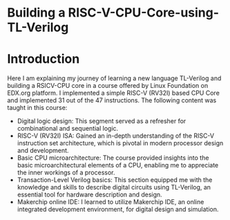 # Building a RISC-V-CPU-Core-using-TL-Verilog
# Introduction
Here I am explaining my journey of learning a new language TL-Verilog and building a RSICV-CPU core in a course offered by Linux Foundation on EDX.org platform. I implemented a simple RISC-V (RV32I) based CPU Core and implemented 31 out of the 47 instructions. The following content was taught in this course:

- Digital logic design: This segment served as a refresher for combinational and sequential logic.
- RISC-V (RV32I) ISA: Gained an in-depth understanding of the RISC-V instruction set architecture, which is pivotal in modern processor design and development.
- Basic CPU microarchitecture: The course provided insights into the basic microarchitectural elements of a CPU, enabling me to appreciate the inner workings of a processor.
- Transaction-Level Verilog basics: This section equipped me with the knowledge and skills to describe digital circuits using TL-Verilog, an essential tool for hardware description and design.
- Makerchip online IDE: I learned to utilize Makerchip IDE, an online integrated development environment, for digital design and simulation.
